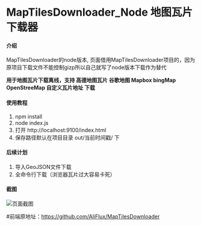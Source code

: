 # MapTilesDownloader_Node  地图瓦片下载器

#### 介绍
MapTilesDownloader的node版本, 页面借用MapTilesDownloader项目的，因为原项目下载文件不能控制gizp所以自己就写了node版本下载作为替代

**用于地图瓦片下载离线，支持 高德地图瓦片 谷歌地图 Mapbox bingMap OpenStreeMap  自定义瓦片地址 下载**
 

#### 使用教程

1.  npm install
2.  node index.js
3.  打开 http://localhost:9100/index.html
4.  保存路径默认在项目目录 out/当前时间戳/ 下

#### 后续计划
  1. 导入GeoJSON文件下载
  2. 全命令行下载（浏览器瓦片过大容易卡死）

#### 截图
![页面截图](https://foruda.gitee.com/images/1666339299101837814/2cf41a75_2258377.png "企业微信截图_16663392713916.png")



#前端原地址：https://github.com/AliFlux/MapTilesDownloader
